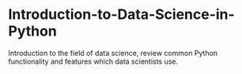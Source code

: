 # Introduction-to-Data-Science-in-Python

Introduction to the field of data science, review common Python functionality and features which data scientists use.
